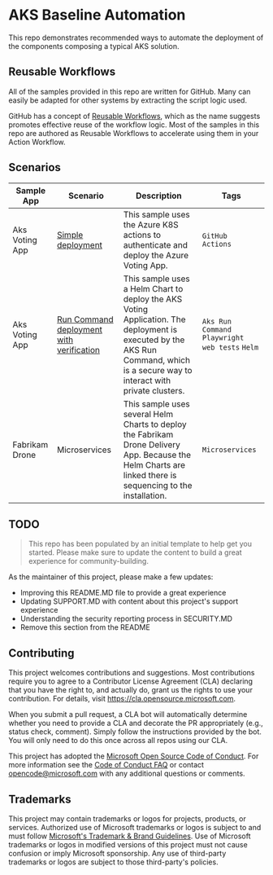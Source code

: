 # AKS Baseline Automation

This repo demonstrates recommended ways to automate the deployment of the components composing a typical AKS solution.

## Reusable Workflows

All of the samples provided in this repo are written for GitHub. Many can easily be adapted for other systems by extracting the script logic used.

GitHub has a concept of [Reusable Workflows](https://docs.github.com/en/actions/learn-github-actions/reusing-workflows), which as the name suggests promotes effective reuse of the workflow logic. Most of the samples in this repo are authored as Reusable Workflows to accelerate using them in your Action Workflow.

## Scenarios

Sample App | Scenario | Description | Tags
---------- | -------- | ----------- | ----
Aks Voting App | [Simple deployment](scenarios/azurevote-actions.md) | This sample uses  the Azure K8S actions to authenticate and deploy the Azure Voting App. | `GitHub Actions`
Aks Voting App | [Run Command deployment with verification](scenarios/azurevote-helmruncmd.md) | This sample uses a Helm Chart to deploy the AKS Voting Application. The deployment is executed by the AKS Run Command, which is a secure way to interact with private clusters. | `Aks Run Command` `Playwright web tests` `Helm`
Fabrikam Drone | Microservices | This sample uses several Helm Charts to deploy the Fabrikam Drone Delivery App. Because the Helm Charts are linked there is sequencing to the installation. | `Microservices`

## TODO

> This repo has been populated by an initial template to help get you started. Please
> make sure to update the content to build a great experience for community-building.

As the maintainer of this project, please make a few updates:

- Improving this README.MD file to provide a great experience
- Updating SUPPORT.MD with content about this project's support experience
- Understanding the security reporting process in SECURITY.MD
- Remove this section from the README

## Contributing

This project welcomes contributions and suggestions.  Most contributions require you to agree to a
Contributor License Agreement (CLA) declaring that you have the right to, and actually do, grant us
the rights to use your contribution. For details, visit https://cla.opensource.microsoft.com.

When you submit a pull request, a CLA bot will automatically determine whether you need to provide
a CLA and decorate the PR appropriately (e.g., status check, comment). Simply follow the instructions
provided by the bot. You will only need to do this once across all repos using our CLA.

This project has adopted the [Microsoft Open Source Code of Conduct](https://opensource.microsoft.com/codeofconduct/).
For more information see the [Code of Conduct FAQ](https://opensource.microsoft.com/codeofconduct/faq/) or
contact [opencode@microsoft.com](mailto:opencode@microsoft.com) with any additional questions or comments.

## Trademarks

This project may contain trademarks or logos for projects, products, or services. Authorized use of Microsoft 
trademarks or logos is subject to and must follow 
[Microsoft's Trademark & Brand Guidelines](https://www.microsoft.com/en-us/legal/intellectualproperty/trademarks/usage/general).
Use of Microsoft trademarks or logos in modified versions of this project must not cause confusion or imply Microsoft sponsorship.
Any use of third-party trademarks or logos are subject to those third-party's policies.
